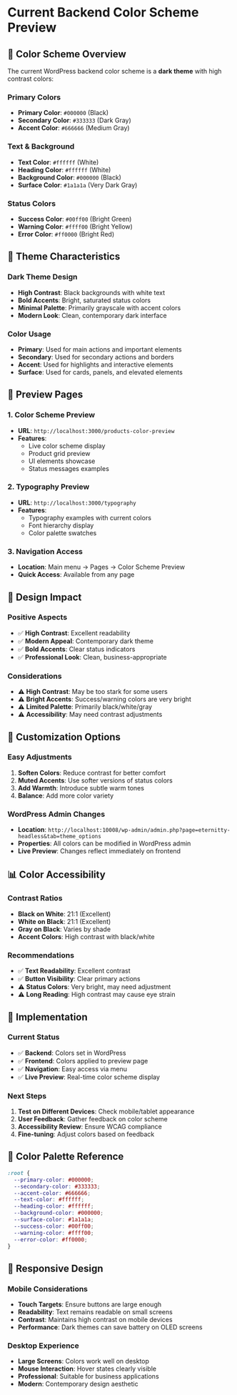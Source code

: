 # Current Backend Color Scheme Preview

## 🎨 Color Scheme Overview

The current WordPress backend color scheme is a **dark theme** with high contrast colors:

### Primary Colors
- **Primary Color**: `#000000` (Black)
- **Secondary Color**: `#333333` (Dark Gray)
- **Accent Color**: `#666666` (Medium Gray)

### Text & Background
- **Text Color**: `#ffffff` (White)
- **Heading Color**: `#ffffff` (White)
- **Background Color**: `#000000` (Black)
- **Surface Color**: `#1a1a1a` (Very Dark Gray)

### Status Colors
- **Success Color**: `#00ff00` (Bright Green)
- **Warning Color**: `#ffff00` (Bright Yellow)
- **Error Color**: `#ff0000` (Bright Red)

## 🌟 Theme Characteristics

### Dark Theme Design
- **High Contrast**: Black backgrounds with white text
- **Bold Accents**: Bright, saturated status colors
- **Minimal Palette**: Primarily grayscale with accent colors
- **Modern Look**: Clean, contemporary dark interface

### Color Usage
- **Primary**: Used for main actions and important elements
- **Secondary**: Used for secondary actions and borders
- **Accent**: Used for highlights and interactive elements
- **Surface**: Used for cards, panels, and elevated elements

## 📱 Preview Pages

### 1. Color Scheme Preview
- **URL**: `http://localhost:3000/products-color-preview`
- **Features**: 
  - Live color scheme display
  - Product grid preview
  - UI elements showcase
  - Status messages examples

### 2. Typography Preview
- **URL**: `http://localhost:3000/typography`
- **Features**:
  - Typography examples with current colors
  - Font hierarchy display
  - Color palette swatches

### 3. Navigation Access
- **Location**: Main menu → Pages → Color Scheme Preview
- **Quick Access**: Available from any page

## 🎯 Design Impact

### Positive Aspects
- ✅ **High Contrast**: Excellent readability
- ✅ **Modern Appeal**: Contemporary dark theme
- ✅ **Bold Accents**: Clear status indicators
- ✅ **Professional Look**: Clean, business-appropriate

### Considerations
- ⚠️ **High Contrast**: May be too stark for some users
- ⚠️ **Bright Accents**: Success/warning colors are very bright
- ⚠️ **Limited Palette**: Primarily black/white/gray
- ⚠️ **Accessibility**: May need contrast adjustments

## 🔧 Customization Options

### Easy Adjustments
1. **Soften Colors**: Reduce contrast for better comfort
2. **Muted Accents**: Use softer versions of status colors
3. **Add Warmth**: Introduce subtle warm tones
4. **Balance**: Add more color variety

### WordPress Admin Changes
- **Location**: `http://localhost:10008/wp-admin/admin.php?page=eternitty-headless&tab=theme_options`
- **Properties**: All colors can be modified in WordPress admin
- **Live Preview**: Changes reflect immediately on frontend

## 📊 Color Accessibility

### Contrast Ratios
- **Black on White**: 21:1 (Excellent)
- **White on Black**: 21:1 (Excellent)
- **Gray on Black**: Varies by shade
- **Accent Colors**: High contrast with black/white

### Recommendations
- ✅ **Text Readability**: Excellent contrast
- ✅ **Button Visibility**: Clear primary actions
- ⚠️ **Status Colors**: Very bright, may need adjustment
- ⚠️ **Long Reading**: High contrast may cause eye strain

## 🚀 Implementation

### Current Status
- ✅ **Backend**: Colors set in WordPress
- ✅ **Frontend**: Colors applied to preview page
- ✅ **Navigation**: Easy access via menu
- ✅ **Live Preview**: Real-time color scheme display

### Next Steps
1. **Test on Different Devices**: Check mobile/tablet appearance
2. **User Feedback**: Gather feedback on color scheme
3. **Accessibility Review**: Ensure WCAG compliance
4. **Fine-tuning**: Adjust colors based on feedback

## 🎨 Color Palette Reference

```css
:root {
  --primary-color: #000000;
  --secondary-color: #333333;
  --accent-color: #666666;
  --text-color: #ffffff;
  --heading-color: #ffffff;
  --background-color: #000000;
  --surface-color: #1a1a1a;
  --success-color: #00ff00;
  --warning-color: #ffff00;
  --error-color: #ff0000;
}
```

## 📱 Responsive Design

### Mobile Considerations
- **Touch Targets**: Ensure buttons are large enough
- **Readability**: Text remains readable on small screens
- **Contrast**: Maintains high contrast on mobile devices
- **Performance**: Dark themes can save battery on OLED screens

### Desktop Experience
- **Large Screens**: Colors work well on desktop
- **Mouse Interaction**: Hover states clearly visible
- **Professional**: Suitable for business applications
- **Modern**: Contemporary design aesthetic
